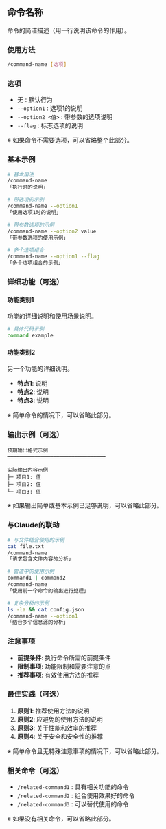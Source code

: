 ## 命令名称

命令的简洁描述（用一行说明该命令的作用）。

<!--
使用模板的注意事项：
- 必需部分：标题、描述、使用方法、基本示例、与Claude的联动、注意事项
- 可选部分：选项、详细功能、输出示例、最佳实践、相关命令
- 根据命令的复杂程度，只使用必要的部分
-->

### 使用方法

```bash
/command-name [选项]
```

### 选项

- 无 : 默认行为
- `--option1` : 选项1的说明
- `--option2 <值>` : 带参数的选项说明
- `--flag` : 标志选项的说明

※ 如果命令不需要选项，可以省略整个此部分。

### 基本示例

```bash
# 基本用法
/command-name
「执行时的说明」

# 带选项的示例
/command-name --option1
「使用选项1时的说明」

# 带参数选项的示例
/command-name --option2 value
「带参数选项的使用示例」

# 多个选项组合
/command-name --option1 --flag
「多个选项组合的示例」
```

### 详细功能（可选）

#### 功能类别1

功能的详细说明和使用场景说明。

```bash
# 具体代码示例
command example
```

#### 功能类别2

另一个功能的详细说明。

- **特点1**: 说明
- **特点2**: 说明
- **特点3**: 说明

※ 简单命令的情况下，可以省略此部分。

### 输出示例（可选）

```
预期输出格式示例
━━━━━━━━━━━━━━━━━━━━━━━━━━━━━━━━

实际输出内容示例
├─ 项目1: 值
├─ 项目2: 值
└─ 项目3: 值
```

※ 如果输出简单或基本示例已足够说明，可以省略此部分。

### 与Claude的联动

```bash
# 与文件结合使用的示例
cat file.txt
/command-name
「请求包含文件内容的分析」

# 管道中的使用示例
command1 | command2
/command-name
「使用前一个命令的输出进行处理」

# 复杂分析的示例
ls -la && cat config.json
/command-name --option1
「结合多个信息源的分析」
```

### 注意事项

- **前提条件**: 执行命令所需的前提条件
- **限制事项**: 功能限制和需要注意的点
- **推荐事项**: 有效使用方法的推荐

### 最佳实践（可选）

1. **原则1**: 推荐使用方法的说明
2. **原则2**: 应避免的使用方法的说明
3. **原则3**: 关于性能和效率的推荐
4. **原则4**: 关于安全和安全性的推荐

※ 简单命令且无特殊注意事项的情况下，可以省略此部分。

### 相关命令（可选）

- `/related-command1` : 具有相关功能的命令
- `/related-command2` : 组合使用效果好的命令
- `/related-command3` : 可以替代使用的命令

※ 如果没有相关命令，可以省略此部分。